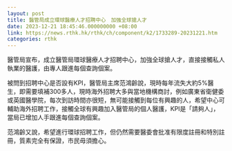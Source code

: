 ```yaml
---
layout: post
title: 醫管局成立環球醫療人才招聘中心　加強全球搶人才
date: 2023-12-21 18:45:46.000000000 +08:00
link: https://news.rthk.hk/rthk/ch/component/k2/1733289-20231221.htm
categories: rthk
---
```


醫管局宣布，成立醫管局環球醫療人才招聘中心，加強全球搶人才，直接接觸私人執業的醫護，由專人跟進每個查詢個案。

被問到招聘中心是否設有KPI，醫管局主席范鴻齡說，現時每年流失大約5%醫生，即需要填補300多人，現時海外招聘大多與當地機構商討，例如廣東省衛健委或英國醫學院，每次到訪時間亦很短，無可能接觸到每位有興趣的人，希望中心可輔助海外招聘工作，接觸全球有興趣加入醫管局的個人醫護，KPI是「請夠人」，當局已增加人手跟進每個查詢個案。

范鴻齡又說，希望進行環球招聘工作，但仍然需要醫委會批准有限度註冊和特別註冊，質素完全有保證，市民毋須擔心。
